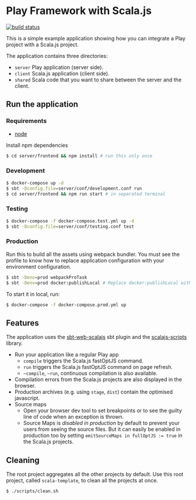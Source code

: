 # Play Framework with Scala.js

[![build status](https://travis-ci.org/hung-phan/scala-template.svg?branch=master)](http://travis-ci.org/hung-phan/scala-template/)

This is a simple example application showing how you can integrate a Play project with a Scala.js project.

The application contains three directories:
* `server` Play application (server side).
* `client` Scala.js application (client side).
* `shared` Scala code that you want to share between the server and the client.

## Run the application

### Requirements

- [node](https://nodejs.org/en/)

Install npm dependencies

```bash
$ cd server/frontend && npm install # run this only once
```

### Development
```bash
$ docker-compose up -d
$ sbt -Dconfig.file=server/conf/development.conf run
$ cd server/frontend && npm run start # in separated terminal
```

### Testing
```bash
$ docker-compose -f docker-compose.test.yml up -d
$ sbt -Dconfig.file=server/conf/testing.conf test
```

### Production

Run this to build all the assets using webpack bundler. You must see the profile to know how to
replace application configuration with your environment configuration.

```bash
$ sbt -Denv=prod webpackProTask
$ sbt -Denv=prod docker:publishLocal # Replace docker:publishLocal with other built tasks on your demand
```

To start it in local, run:

```bash
$ docker-compose -f docker-compose.prod.yml up
```

## Features

The application uses the [sbt-web-scalajs](https://github.com/vmunier/sbt-web-scalajs) sbt plugin and
the [scalajs-scripts](https://github.com/vmunier/scalajs-scripts) library.

- Run your application like a regular Play app
  - `compile` triggers the Scala.js fastOptJS command.
  - `run` triggers the Scala.js fastOptJS command on page refresh.
  - `~compile`, `~run`, continuous compilation is also available.
- Compilation errors from the Scala.js projects are also displayed in the browser.
- Production archives (e.g. using `stage`, `dist`) contain the optimised javascript.
- Source maps
  - Open your browser dev tool to set breakpoints or to see the guilty line of code when an exception is thrown.
  - Source Maps is _disabled in production_ by default to prevent your users from seeing the source files. But it can
  easily be enabled in production too by setting `emitSourceMaps in fullOptJS := true` in the Scala.js projects.

## Cleaning

The root project aggregates all the other projects by default.
Use this root project, called `scala-template`, to clean all the projects at once.

```bash
$ ./scripts/clean.sh
```
